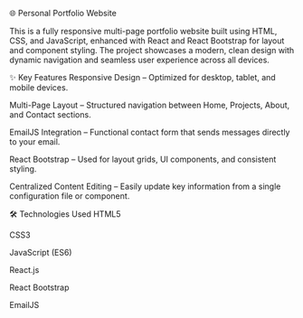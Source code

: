 🌐 Personal Portfolio Website



This is a fully responsive multi-page portfolio website built using HTML, CSS, and JavaScript, enhanced with React and React Bootstrap for layout and component styling. The project showcases a modern, clean design with dynamic navigation and seamless user experience across all devices.

✨ Key Features
Responsive Design – Optimized for desktop, tablet, and mobile devices.

Multi-Page Layout – Structured navigation between Home, Projects, About, and Contact sections.

EmailJS Integration – Functional contact form that sends messages directly to your email.

React Bootstrap – Used for layout grids, UI components, and consistent styling.

Centralized Content Editing – Easily update key information from a single configuration file or component.

🛠️ Technologies Used
HTML5

CSS3

JavaScript (ES6)

React.js

React Bootstrap

EmailJS